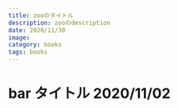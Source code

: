 ```yaml
---
title: zooのタイトル
description: zooのdescription
date: 2020/11/30
image: 
category: books
tags: books
---
```


# bar タイトル 2020/11/02